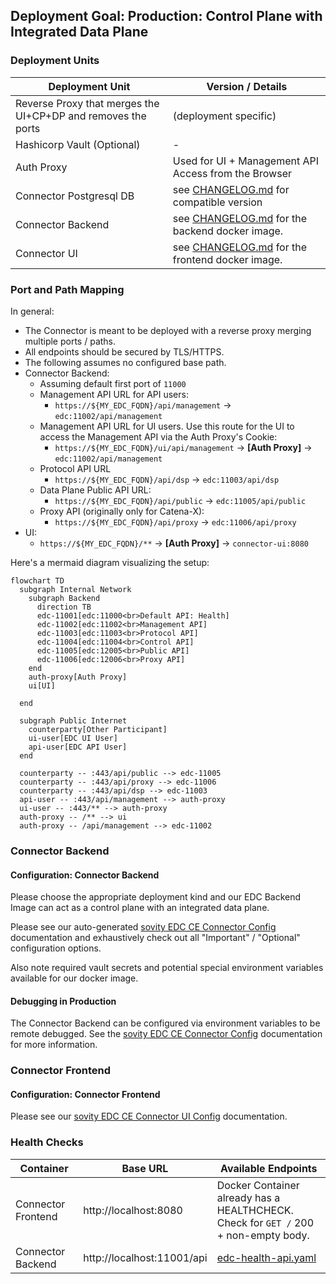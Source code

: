 ## Deployment Goal: Production: Control Plane with Integrated Data Plane

### Deployment Units

| Deployment Unit                                              | Version / Details                                                           |
|--------------------------------------------------------------|-----------------------------------------------------------------------------|
| Reverse Proxy that merges the UI+CP+DP and removes the ports | (deployment specific)                                                       |
| Hashicorp Vault (Optional)                                   | -                                                                           |
| Auth Proxy                                                   | Used for UI + Management API Access from the Browser                        |
| Connector Postgresql DB                                      | see [CHANGELOG.md](../../../../CHANGELOG.md) for  compatible version        |
| Connector Backend                                            | see [CHANGELOG.md](../../../../CHANGELOG.md) for the backend docker image.  |
| Connector UI                                                 | see [CHANGELOG.md](../../../../CHANGELOG.md) for the frontend docker image. |

### Port and Path Mapping

In general:

- The Connector is meant to be deployed with a reverse proxy merging multiple ports / paths.
- All endpoints should be secured by TLS/HTTPS.
- The following assumes no configured base path.
- Connector Backend:
  - Assuming default first port of `11000`
  - Management API URL for API users:
    - `https://${MY_EDC_FQDN}/api/management` -> `edc:11002/api/management`
  - Management API URL for UI users. Use this route for the UI to access the Management API via the Auth Proxy's Cookie:
    - `https://${MY_EDC_FQDN}/ui/api/management` -> **[Auth Proxy]** -> `edc:11002/api/management`
  - Protocol API URL
    - `https://${MY_EDC_FQDN}/api/dsp` -> `edc:11003/api/dsp`
  - Data Plane Public API URL:
    - `https://${MY_EDC_FQDN}/api/public` -> `edc:11005/api/public`
  - Proxy API (originally only for Catena-X):
    - `https://${MY_EDC_FQDN}/api/proxy` -> `edc:11006/api/proxy`
- UI:
  - `https://${MY_EDC_FQDN}/**` -> **[Auth Proxy]** -> `connector-ui:8080`

Here's a mermaid diagram visualizing the setup:

```mermaid
flowchart TD
  subgraph Internal Network
    subgraph Backend
      direction TB
      edc-11001[edc:11000<br>Default API: Health]
      edc-11002[edc:11002<br>Management API]
      edc-11003[edc:11003<br>Protocol API]
      edc-11004[edc:11004<br>Control API]
      edc-11005[edc:12005<br>Public API]
      edc-11006[edc:12006<br>Proxy API]
    end
    auth-proxy[Auth Proxy]
    ui[UI]

  end

  subgraph Public Internet
    counterparty[Other Participant]
    ui-user[EDC UI User]
    api-user[EDC API User]
  end

  counterparty -- :443/api/public --> edc-11005
  counterparty -- :443/api/proxy --> edc-11006
  counterparty -- :443/api/dsp --> edc-11003
  api-user -- :443/api/management --> auth-proxy
  ui-user -- :443/** --> auth-proxy
  auth-proxy -- /** --> ui
  auth-proxy -- /api/management --> edc-11002
```

### Connector Backend

#### Configuration: Connector Backend

Please choose the appropriate deployment kind and our EDC Backend Image can act as a control plane with an integrated data plane.

Please see our auto-generated [sovity EDC CE Connector Config](../../config/connector-ce/README.md) documentation and exhaustively
check out all "Important" / "Optional" configuration options.

Also note required vault secrets and potential special environment variables available for our docker image.

#### Debugging in Production

The Connector Backend can be configured via environment variables to be remote debugged.
See the [sovity EDC CE Connector Config](../../config/connector-ce/README.md) documentation for more information.

### Connector Frontend

#### Configuration: Connector Frontend

Please see our [sovity EDC CE Connector UI Config](../../../deployment-guide/config/connector-ui/README.md) documentation.

### Health Checks

| Container          | Base URL                   | Available Endpoints                                                                      |
|--------------------|----------------------------|------------------------------------------------------------------------------------------|
| Connector Frontend | http://localhost:8080      | Docker Container already has a HEALTHCHECK. <br> Check for `GET /` 200 + non-empty body. |
| Connector Backend  | http://localhost:11001/api | [edc-health-api.yaml](../../../api/edc-health-api.yaml)                                  |
